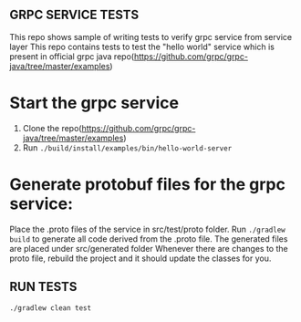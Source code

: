 ## GRPC SERVICE TESTS

This repo shows sample of writing tests to verify grpc service from service layer
This repo contains tests to test the "hello world" service which is present in official grpc java repo(https://github.com/grpc/grpc-java/tree/master/examples)

# Start the grpc service
1. Clone the repo(https://github.com/grpc/grpc-java/tree/master/examples)
2. Run ```./build/install/examples/bin/hello-world-server```


# Generate protobuf files for the grpc service:

Place the .proto files of the service in src/test/proto folder.
Run ```./gradlew build``` to generate all code derived from the .proto file.
The generated files are placed under src/generated folder
Whenever there are changes to the proto file, rebuild the project and it should update the classes for you.
    
     
## RUN TESTS
```./gradlew clean test```